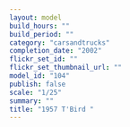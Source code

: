 ```yaml
---
layout: model
build_hours: ""
build_period: ""
category: "carsandtrucks"
completion_date: "2002"
flickr_set_id: ""
flickr_set_thumbnail_url: ""
model_id: "104"
publish: false
scale: "1/25"
summary: ""
title: "1957 T'Bird "
---
```



